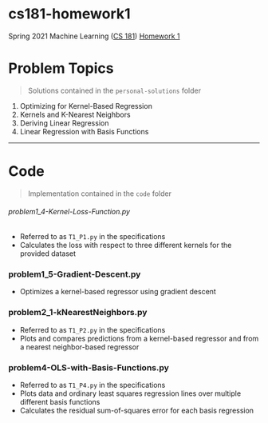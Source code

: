 # cs181-homework1
Spring 2021 Machine Learning ([CS 181](https://harvard-ml-courses.github.io/cs181-web-2021/)) [Homework 1](https://github.com/harvard-ml-courses/cs181-s21-homeworks/tree/main/hw1)

# Problem Topics

> Solutions contained in the `personal-solutions` folder

1. Optimizing for Kernel-Based Regression
2. Kernels and K-Nearest Neighbors
3. Deriving Linear Regression
4. Linear Regression with Basis Functions

---

# Code

> Implementation contained in the `code` folder

###### problem1_4-Kernel-Loss-Function.py

- Referred to as `T1_P1.py` in the specifications
- Calculates the loss with respect to three different kernels for the provided dataset

### problem1_5-Gradient-Descent.py
- Optimizes a kernel-based regressor using gradient descent

### problem2_1-kNearestNeighbors.py
- Referred to as `T1_P2.py` in the specifications
- Plots and compares predictions from a kernel-based regressor and from a nearest neighbor-based regressor

### problem4-OLS-with-Basis-Functions.py
- Referred to as `T1_P4.py` in the specifications
- Plots data and ordinary least squares regression lines over multiple different basis functions
- Calculates the residual sum-of-squares error for each basis regression
